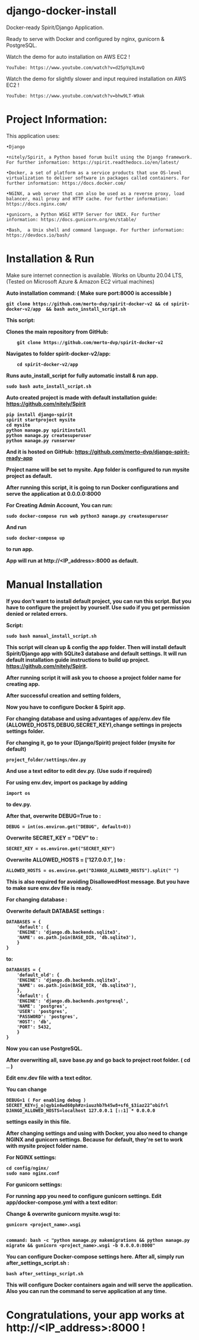 # django-docker-install

Docker-ready Spirit/Django Application. 

Ready to serve with Docker and configured by nginx, gunicorn & PostgreSQL.

Watch the demo for auto installation on AWS EC2 ! 

	YouTube: https://www.youtube.com/watch?v=d25pYq3LmvQ
Watch the demo for slightly slower and input required installation on AWS EC2 ! 

	YouTube: https://www.youtube.com/watch?v=bhw9LT-W9ak
	

# Project Information: 

This application uses:

	•Django
	
	•nitely/Spirit, a Python based forum built using the Django framework. For further information: https://spirit.readthedocs.io/en/latest/
	
	•Docker, a set of platform as a service products that use OS-level virtualization to deliver software in packages called containers. For further information: https://docs.docker.com/
	
	•NGINX, a web server that can also be used as a reverse proxy, load balancer, mail proxy and HTTP cache. For further information: https://docs.nginx.com/
	
	•gunicorn, a Python WSGI HTTP Server for UNIX. For further information: https://docs.gunicorn.org/en/stable/
	
	•Bash,  a Unix shell and command language. For further information: https://devdocs.io/bash/
	



# Installation & Run 

Make sure internet connection is available.
Works on Ubuntu 20.04 LTS, (Tested on Microsoft Azure & Amazon EC2 virtual machines)

<b> Auto installation command: ( Make sure port:8000 is accessible )<b>
	
	git clone https://github.com/merto-dvp/spirit-docker-v2 && cd spirit-docker-v2/app  && bash auto_install_script.sh
	
<b> <b>	
This script:

Clones the main repository from GitHub:

		git clone https://github.com/merto-dvp/spirit-docker-v2


Navigates to folder spirit-docker-v2/app:


		cd spirit-docker-v2/app
		
Runs auto_install_script for fully automatic install & run app.

	sudo bash auto_install_script.sh
	

Auto created project is made with default installation guide: https://github.com/nitely/Spirit

	pip install django-spirit
	spirit startproject mysite
	cd mysite
	python manage.py spiritinstall
	python manage.py createsuperuser
	python manage.py runserver

And it is hosted on GitHub: https://github.com/merto-dvp/django-spirit-ready-app

Project name will be set to mysite. App folder is configured to run mysite project as default.

After running this script, it is going to run Docker configurations and serve the application at 0.0.0.0:8000

<b>For Creating Admin Account, You can run:<b>

	sudo docker-compose run web python3 manage.py createsuperuser 
	
And run

	sudo docker-compose up 

to run app.

<b> App will run at http://<IP_address>:8000 as default.<b>


# Manual Installation

If you don’t want to install default project, you can run this script. But you have to configure the project by yourself. Use sudo if you get permission denied or related errors.

Script: 

	sudo bash manual_install_script.sh

This script will clean up & config the app folder. Then will install default Spirit/Django app with SQLite3 database and default settings. It will run default installation guide instructions to build up project. https://github.com/nitely/Spirit.

After running script it will ask you to choose a project folder name for creating app.

 

After successful creation and setting folders,


Now you have to configure Docker & Spirit app.

For changing database and using advantages of app/env.dev file (ALLOWED_HOSTS,DEBUG,SECRET_KEY),change settings in projects settings folder.

For changing it, go to your (Django/Spirit) project folder (mysite for default)

	project_folder/settings/dev.py

And use a text editor to edit dev.py. (Use sudo if required)

 


For using env.dev, import os package by adding 

	import os

to dev.py.



After that, overwrite DEBUG=True to :

	DEBUG = int(os.environ.get("DEBUG", default=0))

Overwrite SECRET_KEY = "DEV" to :

	SECRET_KEY = os.environ.get("SECRET_KEY")

Overwrite ALLOWED_HOSTS = ['127.0.0.1', ] to :

	ALLOWED_HOSTS = os.environ.get("DJANGO_ALLOWED_HOSTS").split(" ")


 

This is also required for avoiding DisallowedHost message. But you have to make sure env.dev file is ready.


For changing database :


Overwrite default DATABASE settings :

	DATABASES = {
	    'default': {
		'ENGINE': 'django.db.backends.sqlite3',
		'NAME': os.path.join(BASE_DIR, 'db.sqlite3'),
	    }
	}
to:

	DATABASES = {
	    'default_old': {
		'ENGINE': 'django.db.backends.sqlite3',
		'NAME': os.path.join(BASE_DIR, 'db.sqlite3'),
	    },
	    'default': {
		'ENGINE': 'django.db.backends.postgresql',
		'NAME': 'postgres',
		'USER': 'postgres',
		'PASSWORD': 'postgres',
		'HOST': 'db',
		'PORT': 5432,
	    }
	}


Now you can use PostgreSQL.

After overwriting all, save base.py and go back to project root folder. ( cd .. )

Edit env.dev file with a text editor.

You can change 

	DEBUG=1 ( For enabling debug )
	SECRET_KEY=j_o)qybin6wd60ph#z=iuuzhb7h45w8+sf6_$3iaz22^obifrl
	DJANGO_ALLOWED_HOSTS=localhost 127.0.0.1 [::1] * 0.0.0.0

settings easily in this file.

 

After changing settings and using with Docker, you also need to change NGINX and gunicorn settings. Because for default, they're set to work with 
mysite project folder name.

For NGINX settings:

	cd config/nginx/
	sudo nano nginx.conf

For gunicorn settings:

For running app you need to configure gunicorn settings. Edit app/docker-compose.yml with a text editor:

Change & overwrite gunicorn mysite.wsgi to:

	gunicorn <project_name>.wsgi


	command: bash -c "python manage.py makemigrations && python manage.py migrate && gunicorn <project_name>.wsgi -b 0.0.0.0:8000"
	
	
 

You can configure Docker-compose settings here.
After all, simply run after_settings_script.sh :

	bash after_settings_script.sh

This will configure Docker containers again and will serve the application.
Also you can run the <docker-compose up> command to serve application at any time.


# Congratulations, your app works at http://<IP_address>:8000 !


 

